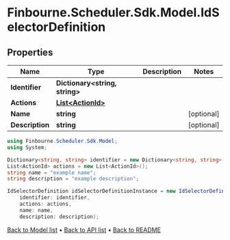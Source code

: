 # Finbourne.Scheduler.Sdk.Model.IdSelectorDefinition

## Properties

Name | Type | Description | Notes
------------ | ------------- | ------------- | -------------
**Identifier** | **Dictionary&lt;string, string&gt;** |  | 
**Actions** | [**List&lt;ActionId&gt;**](ActionId.md) |  | 
**Name** | **string** |  | [optional] 
**Description** | **string** |  | [optional] 

```csharp
using Finbourne.Scheduler.Sdk.Model;
using System;

Dictionary<string, string> identifier = new Dictionary<string, string>();
List<ActionId> actions = new List<ActionId>();
string name = "example name";
string description = "example description";

IdSelectorDefinition idSelectorDefinitionInstance = new IdSelectorDefinition(
    identifier: identifier,
    actions: actions,
    name: name,
    description: description);
```

[Back to Model list](../README.md#documentation-for-models) &#8226; [Back to API list](../README.md#documentation-for-api-endpoints) &#8226; [Back to README](../README.md)
